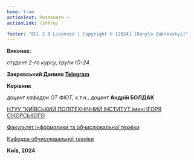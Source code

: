 ```yaml
---
home: true
actionText: Розпочати →
actionLink: /intro/

footer: "ECL 2.0 Licensed | Copyright © [2024] [Danylo Zakrevskyi]"
---
```



**Виконав:** 

*студент 2-го курсу, групи ІО-24*<span padding-right:5em></span> 

**Закревський Данило [Telegram](https://t.me/Mayfff)**

**Керівник**

*доцент кафедри ОТ ФІОТ, к.т.н., доцент*<span padding-right:5em></span> **Андрій БОЛДАК** 

[НТУУ "КИЇВСЬКИЙ ПОЛІТЕХНІЧНИЙ ІНСТИТУТ імені ІГОРЯ СІКОРСЬКОГО](https://kpi.ua/)

[Факультет інформатики та обчислювальної техніки](https://fiot.kpi.ua/)

[Кафедра обчислювальної техніки](https://comsys.kpi.ua/)

**Київ, 2024**
